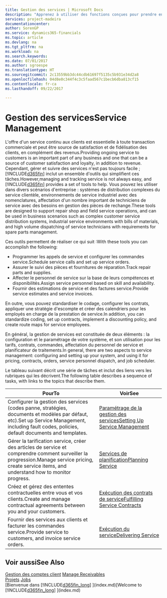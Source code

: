 ```yaml
---
title: Gestion des services | Microsoft Docs
description: "Apprenez à utiliser des fonctions conçues pour prendre en charge les opérations de l'atelier de réparation et du service clientèle."
services: project-madeira
documentationcenter: 
author: SorenGP
ms.service: dynamics365-financials
ms.topic: article
ms.devlang: na
ms.tgt_pltfrm: na
ms.workload: na
ms.search.keywords: 
ms.date: 07/01/2017
ms.author: sgroespe
ms.translationtype: HT
ms.sourcegitcommit: 2c13559bb3dc44cdb61697f5135c5b931e34d2a8
ms.openlocfilehash: 04d8e0c344f4c3c5faad567c1becb6dba813cf15
ms.contentlocale: fr-ca
ms.lasthandoff: 09/22/2017

---
```

# <a name="service-management"></a><span data-ttu-id="6d781-103">Gestion des services</span><span class="sxs-lookup"><span data-stu-id="6d781-103">Service Management</span></span>
<span data-ttu-id="6d781-104">L'offre d'un service continu aux clients est essentielle à toute transaction commerciale et peut être source de satisfaction et de fidélisation des clients, en complément des revenus.</span><span class="sxs-lookup"><span data-stu-id="6d781-104">Providing ongoing service to customers is an important part of any business and one that can be a source of customer satisfaction and loyalty, in addition to revenue.</span></span> <span data-ttu-id="6d781-105">Cependant, gérer et suivre des services n'est pas toujours facile ; [!INCLUDE[d365fin](includes/d365fin_md.md)] inclut un ensemble d'outils qui simplifient ces tâches.</span><span class="sxs-lookup"><span data-stu-id="6d781-105">However,managing and tracking service is not always easy, and [!INCLUDE[d365fin](includes/d365fin_md.md)] provides a set of tools to help.</span></span> <span data-ttu-id="6d781-106">Vous pouvez les utiliser dans divers scénarios d'entreprise : systèmes de distribution complexes du service clientèle, environnements de service industriel avec des nomenclatures, affectation d'un nombre important de techniciens de service avec des besoins en gestion des pièces de rechange.</span><span class="sxs-lookup"><span data-stu-id="6d781-106">These tools are designed to support repair shop and field service operations, and can be used in business scenarios such as complex customer service distribution systems, industrial service environments with bills of materials, and high volume dispatching of service technicians with requirements for spare parts management.</span></span>  
  
 <span data-ttu-id="6d781-107">Ces outils permettent de réaliser ce qui suit :</span><span class="sxs-lookup"><span data-stu-id="6d781-107">With these tools you can accomplish the following:</span></span>  
  
* <span data-ttu-id="6d781-108">Programmer les appels de service et configurer les commandes service.</span><span class="sxs-lookup"><span data-stu-id="6d781-108">Schedule service calls and set up service orders.</span></span>  
* <span data-ttu-id="6d781-109">Assurer le suivi des pièces et fournitures de réparation.</span><span class="sxs-lookup"><span data-stu-id="6d781-109">Track repair parts and supplies.</span></span>  
* <span data-ttu-id="6d781-110">Affecter le personnel de service sur la base de leurs compétences et disponibilités.</span><span class="sxs-lookup"><span data-stu-id="6d781-110">Assign service personnel based on skill and availability.</span></span>  
* <span data-ttu-id="6d781-111">Fournir des estimations de service et des factures service.</span><span class="sxs-lookup"><span data-stu-id="6d781-111">Provide service estimates and service invoices.</span></span>  
  
<span data-ttu-id="6d781-112">En outre, vous pouvez standardiser le codage, configurer les contrats, appliquer une stratégie d'escompte et créer des calendriers pour les employés en charge de la prestation de service.</span><span class="sxs-lookup"><span data-stu-id="6d781-112">In addition, you can standardize coding, set up contracts, implement a discounting policy, and create route maps for service employees.</span></span>  
  
<span data-ttu-id="6d781-113">En général, la gestion de services est constituée de deux éléments : la configuration et le paramétrage de votre système, et son utilisation pour les tarifs, contrats, commandes, affectation du personnel de service et planificateur de traitements.</span><span class="sxs-lookup"><span data-stu-id="6d781-113">In general, there are two aspects to service management: configuring and setting up your system, and using it for pricing, contracts, orders, service personnel dispatch, and job scheduler.</span></span>  
  
<span data-ttu-id="6d781-114">Le tableau suivant décrit une série de tâches et inclut des liens vers les rubriques qui les décrivent.</span><span class="sxs-lookup"><span data-stu-id="6d781-114">The following table describes a sequence of tasks, with links to the topics that describe them.</span></span>   
  
|<span data-ttu-id="6d781-115">**Pour**</span><span class="sxs-lookup"><span data-stu-id="6d781-115">**To**</span></span>|<span data-ttu-id="6d781-116">**Voir**</span><span class="sxs-lookup"><span data-stu-id="6d781-116">**See**</span></span>|  
|------------|-------------|  
|<span data-ttu-id="6d781-117">Configurer la gestion des services (codes panne, stratégies, documents et modèles par défaut, etc).</span><span class="sxs-lookup"><span data-stu-id="6d781-117">Set up Service Management, including fault codes, policies, default documents and templates.</span></span>|[<span data-ttu-id="6d781-118">Paramétrage de la gestion des services</span><span class="sxs-lookup"><span data-stu-id="6d781-118">Setting Up Service Management</span></span>](service-setup-service.md)|  
|<span data-ttu-id="6d781-119">Gérer la tarification service, créer des articles de service et comprendre comment surveiller la progression.</span><span class="sxs-lookup"><span data-stu-id="6d781-119">Manage service pricing, create service items, and understand how to monitor progress.</span></span>|[<span data-ttu-id="6d781-120">Services de planification</span><span class="sxs-lookup"><span data-stu-id="6d781-120">Planning Service</span></span>](service-plan-service.md)|  
|<span data-ttu-id="6d781-121">Créez et gérez des ententes contractuelles entre vous et vos clients.</span><span class="sxs-lookup"><span data-stu-id="6d781-121">Create and manage contractual agreements between you and your customers.</span></span>|[<span data-ttu-id="6d781-122">Exécution des contrats de service</span><span class="sxs-lookup"><span data-stu-id="6d781-122">Fulfilling Service Contracts</span></span>](service-fulfill-service-contracts.md)|  
|<span data-ttu-id="6d781-123">Fournir des services aux clients et facturer les commandes service.</span><span class="sxs-lookup"><span data-stu-id="6d781-123">Provide service to customers, and invoice service orders.</span></span>|[<span data-ttu-id="6d781-124">Exécution du service</span><span class="sxs-lookup"><span data-stu-id="6d781-124">Delivering Service</span></span>](service-deliver-service.md)|  
  
## <a name="see-also"></a><span data-ttu-id="6d781-125">Voir aussi</span><span class="sxs-lookup"><span data-stu-id="6d781-125">See Also</span></span>  
<span data-ttu-id="6d781-126">[Gestion des comptes client](receivables-manage-receivables.md) </span><span class="sxs-lookup"><span data-stu-id="6d781-126">[Manage Receivables](receivables-manage-receivables.md) </span></span>  
<span data-ttu-id="6d781-127">[Projets](projects-how-create-jobs.md) </span><span class="sxs-lookup"><span data-stu-id="6d781-127">[Jobs](projects-how-create-jobs.md) </span></span>  
<span data-ttu-id="6d781-128">[Bienvenue dans [!INCLUDE[d365fin_long](includes/d365fin_long_md.md)] ](index.md)</span><span class="sxs-lookup"><span data-stu-id="6d781-128">[Welcome to [!INCLUDE[d365fin_long](includes/d365fin_long_md.md)] ](index.md)</span></span>
